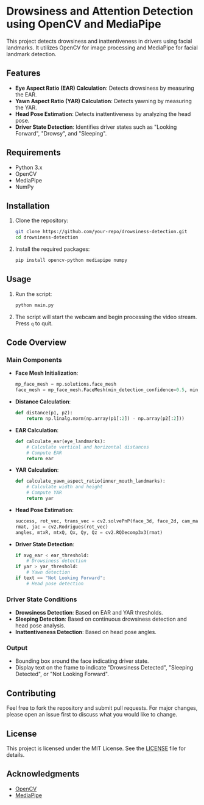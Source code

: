 # Drowsiness and Attention Detection using OpenCV and MediaPipe

This project detects drowsiness and inattentiveness in drivers using facial landmarks. It utilizes OpenCV for image processing and MediaPipe for facial landmark detection.

## Features

- **Eye Aspect Ratio (EAR) Calculation**: Detects drowsiness by measuring the EAR.
- **Yawn Aspect Ratio (YAR) Calculation**: Detects yawning by measuring the YAR.
- **Head Pose Estimation**: Detects inattentiveness by analyzing the head pose.
- **Driver State Detection**: Identifies driver states such as "Looking Forward", "Drowsy", and "Sleeping".

## Requirements

- Python 3.x
- OpenCV
- MediaPipe
- NumPy

## Installation

1. Clone the repository:
    ```sh
    git clone https://github.com/your-repo/drowsiness-detection.git
    cd drowsiness-detection
    ```

2. Install the required packages:
    ```sh
    pip install opencv-python mediapipe numpy
    ```

## Usage

1. Run the script:
    ```sh
    python main.py
    ```

2. The script will start the webcam and begin processing the video stream. Press `q` to quit.

## Code Overview

### Main Components

- **Face Mesh Initialization**:
    ```python
    mp_face_mesh = mp.solutions.face_mesh
    face_mesh = mp_face_mesh.FaceMesh(min_detection_confidence=0.5, min_tracking_confidence=0.5)
    ```

- **Distance Calculation**:
    ```python
    def distance(p1, p2):
        return np.linalg.norm(np.array(p1[:2]) - np.array(p2[:2]))
    ```

- **EAR Calculation**:
    ```python
    def calculate_ear(eye_landmarks):
        # Calculate vertical and horizontal distances
        # Compute EAR
        return ear
    ```

- **YAR Calculation**:
    ```python
    def calculate_yawn_aspect_ratio(inner_mouth_landmarks):
        # Calculate width and height
        # Compute YAR
        return yar
    ```

- **Head Pose Estimation**:
    ```python
    success, rot_vec, trans_vec = cv2.solvePnP(face_3d, face_2d, cam_matrix, dist_matrix)
    rmat, jac = cv2.Rodrigues(rot_vec)
    angles, mtxR, mtxQ, Qx, Qy, Qz = cv2.RQDecomp3x3(rmat)
    ```

- **Driver State Detection**:
    ```python
    if avg_ear < ear_threshold:
        # Drowsiness detection
    if yar > yar_threshold:
        # Yawn detection
    if text == "Not Looking Forward":
        # Head pose detection
    ```

### Driver State Conditions

- **Drowsiness Detection**: Based on EAR and YAR thresholds.
- **Sleeping Detection**: Based on continuous drowsiness detection and head pose analysis.
- **Inattentiveness Detection**: Based on head pose angles.

### Output

- Bounding box around the face indicating driver state.
- Display text on the frame to indicate "Drowsiness Detected", "Sleeping Detected", or "Not Looking Forward".

## Contributing

Feel free to fork the repository and submit pull requests. For major changes, please open an issue first to discuss what you would like to change.

## License

This project is licensed under the MIT License. See the [LICENSE](LICENSE) file for details.

## Acknowledgments

- [OpenCV](https://opencv.org/)
- [MediaPipe](https://mediapipe.dev/)

